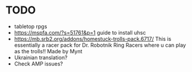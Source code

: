 # TODO
- tabletop rpgs
- https://mspfa.com/?s=51761&p=1 guide to install uhsc
- https://mb.srb2.org/addons/homestuck-trolls-pack.6717/ This is essentially a racer pack for Dr. Robotnik Ring Racers where u can play as the trolls!! Made by Mynt
- Ukrainian translation?
- Check AMP issues?